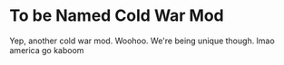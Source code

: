 # To be Named Cold War Mod
Yep, another cold war mod. Woohoo. We're being unique though. lmao america go kaboom
